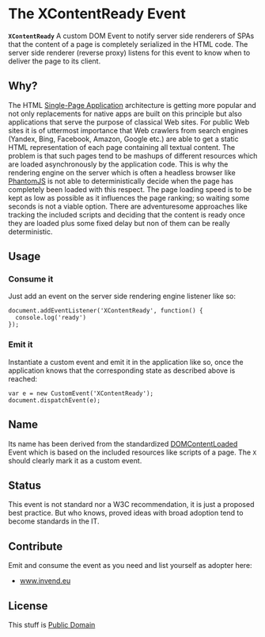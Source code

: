 The XContentReady Event
=======================

**`XContentReady`** A custom DOM Event to notify server side renderers of SPAs that the content of a page is completely serialized in the HTML code. The server side renderer (reverse proxy) listens for this event to know when to deliver the page to its client.

Why?
----

The HTML [Single-Page Application](http://en.wikipedia.org/wiki/Single-page_application) architecture is getting more popular and not only replacements for native apps are built on this principle but also applications that serve the purpose of classical Web sites. For public Web sites it is of uttermost importance that Web crawlers from search engines (Yandex, Bing, Facebook, Amazon, Google etc.) are able to get a static HTML representation of each page containing all textual content. The problem is that such pages tend to be mashups of different resources which are loaded asynchronously by the application code. This is why the rendering engine on the server which is often a headless browser like [PhantomJS](http://phantomjs.org/) is not able to deterministically decide when the page has completely been loaded with this respect. The page loading speed is to be kept as low as possible as it influences the page ranking; so waiting some seconds is not a viable option.
There are adventuresome approaches like tracking the included scripts and deciding that the content is ready once they are loaded plus some fixed delay but non of them can be really deterministic.

Usage
-----

### Consume it

Just add an event on the server side rendering engine listener like so:

````
document.addEventListener('XContentReady', function() {
  console.log('ready')
});
````

### Emit it

Instantiate a custom event and emit it in the application like so,
once the application knows that the corresponding state as described above is reached:

````
var e = new CustomEvent('XContentReady');
document.dispatchEvent(e);
````

Name
----

Its name has been derived from the standardized [DOMContentLoaded](https://developer.mozilla.org/en-US/docs/Web/Reference/Events/DOMContentLoaded) Event which is based on the included resources like scripts of a page. The `X` should clearly mark it as a custom event.

Status
------

This event is not standard nor a W3C recommendation, it is just a proposed best practice.
But who knows, proved ideas with broad adoption tend to become standards in the IT.

Contribute
----------

Emit and consume the event as you need and list yourself as adopter here:

- www.invend.eu

License
-------

This stuff is [Public Domain](http://wiki.creativecommons.org/CC0)

